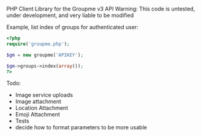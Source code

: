 PHP Client Library for the Groupme v3 API
Warning: This code is untested, under development, and very liable to be modified


Example, list index of groups for authenticated user: 
~~~~~ php
<?php
require('groupme.php');

$gm = new groupme('APIKEY');

$gm->groups->index(array()); 
?>
~~~~~

Todo:
- Image service uploads
- Image attachment
- Location Attachment
- Emoji Attachment
- Tests
- decide how to format parameters to be more usable
